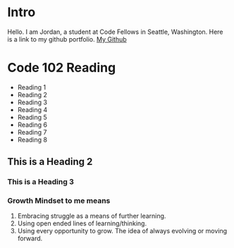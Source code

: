 # Intro
Hello. I am Jordan, a student at Code Fellows in Seattle, Washington. Here is a link to my github portfolio. [My Github](https://github.com/Jofleming)

# Code 102 Reading

- Reading 1
- Reading 2
- Reading 3
- Reading 4
- Reading 5
- Reading 6
- Reading 7
- Reading 8

## This is a Heading 2
### This is a Heading 3


### Growth Mindset to me means
1. Embracing struggle as a means of further learning.
2. Using open ended lines of learning/thinking.
3. Using every opportunity to grow. The idea of always evolving or moving forward.
